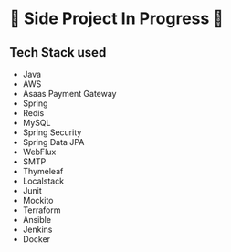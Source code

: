# 🚧 Side Project In Progress 🚧

## Tech Stack used

- Java
- AWS
- Asaas Payment Gateway
- Spring
- Redis
- MySQL
- Spring Security
- Spring Data JPA
- WebFlux
- SMTP
- Thymeleaf
- Localstack
- Junit
- Mockito
- Terraform
- Ansible
- Jenkins
- Docker

